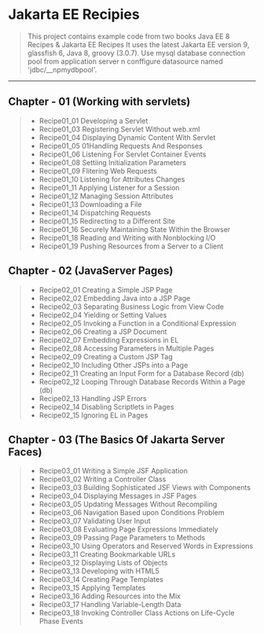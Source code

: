 # Jakarta EE Recipies
> This project contains example code from two books Java EE 8 Recipes & Jakarta EE Recipes
> It uses the latest Jakarta EE version 9, glassfish 6, Java 8, groovy (3.0.7).
> Use mysql database connection pool from application server n conffigure datasource
> named 'jdbc/__npmydbpool'.
---
## Chapter - 01 (Working with servlets)
> - Recipe01_01 Developing a Servlet
> - Recipe01_03 Registering Servlet Without web.xml
> - Recipe01_04 Displaying Dynamic Content With Servlet
> - Recipe01_05 01Handling Requests And Responses
> - Recipe01_06 Listening For Servlet Container Events
> - Recipe01_08 Settiing Initialization Parameters
> - Recipe01_09 Flitering Web Requests
> - Recipe01_10 Listening for Attributes Changes
> - Recipe01_11 Applying Listener for a Session
> - Recipe01_12 Managing Session Attributes  
> - Recipe01_13 Downloading a File
> - Recipe01_14 Dispatching Requests
> - Recipe01_15 Redirecting to a Different Site
> - Recipe01_16 Securely Maintaining State Within the Browser
> - Recipe01_18 Reading and Writing with Nonblocking I/O
> - Recipe01_19 Pushing Resources from a Server to a Client
## Chapter - 02 (JavaServer Pages)
> - Recipe02_01 Creating a Simple JSP Page
> - Recipe02_02 Embedding Java into a JSP Page
> - Recipe02_03 Separating Business Logic from View Code
> - Recipe02_04 Yielding or Setting Values
> - Recipe02_05 Invoking a Function in a Conditional Expression
> - Recipe02_06 Creating a JSP Document
> - Recipe02_07 Embedding Expressions in EL
> - Recipe02_08 Accessing Parameters in Multiple Pages
> - Recipe02_09 Creating a Custom JSP Tag
> - Recipe02_10 Including Other JSPs into a Page
> - Recipe02_11 Creating an Input Form for a Database Record (db)
> - Recipe02_12 Looping Through Database Records Within a Page (db)
> - Recipe02_13 Handling JSP Errors
> - Recipe02_14 Disabling Scriptlets in Pages
> - Recipe02_15 Ignoring EL in Pages
## Chapter - 03 (The Basics Of Jakarta Server Faces)
> - Recipe03_01 Writing a Simple JSF Application
> - Recipe03_02 Writing a Controller Class
> - Recipe03_03 Building Sophisticated JSF Views with Components
> - Recipe03_04 Displaying Messages in JSF Pages
> - Recipe03_05 Updating Messages Without Recompiling
> - Recipe03_06 Navigation Based upon Conditions Problem
> - Recipe03_07 Validating User Input
> - Recipe03_08 Evaluating Page Expressions Immediately
> - Recipe03_09 Passing Page Parameters to Methods
> - Recipe03_10 Using Operators and Reserved Words in Expressions
> - Recipe03_11 Creating Bookmarkable URLs
> - Recipe03_12 Displaying Lists of Objects
> - Recipe03_13 Developing with HTML5
> - Recipe03_14 Creating Page Templates
> - Recipe03_15 Applying Templates
> - Recipe03_16 Adding Resources into the Mix
> - Recipe03_17 Handling Variable-Length Data
> - Recipe03_18 Invoking Controller Class Actions on Life-Cycle Phase Events